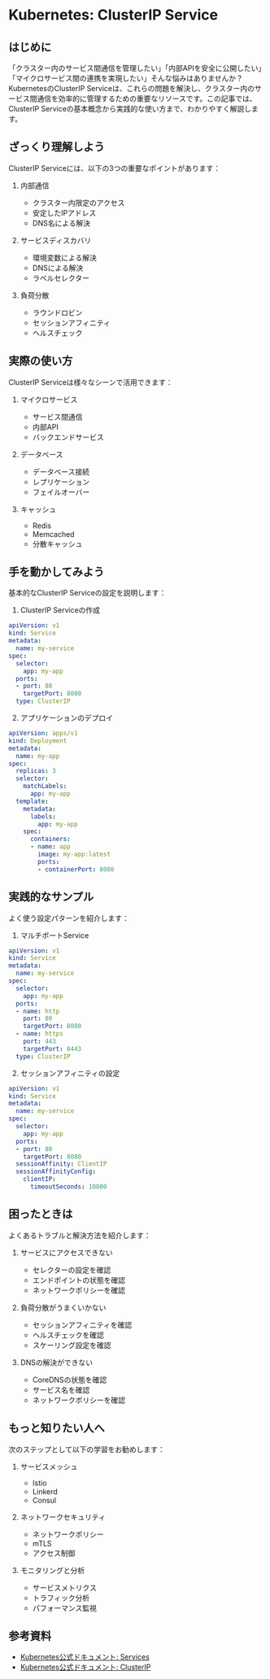 # Kubernetes: ClusterIP Service

## はじめに
「クラスター内のサービス間通信を管理したい」「内部APIを安全に公開したい」「マイクロサービス間の連携を実現したい」そんな悩みはありませんか？KubernetesのClusterIP Serviceは、これらの問題を解決し、クラスター内のサービス間通信を効率的に管理するための重要なリソースです。この記事では、ClusterIP Serviceの基本概念から実践的な使い方まで、わかりやすく解説します。

## ざっくり理解しよう
ClusterIP Serviceには、以下の3つの重要なポイントがあります：

1. 内部通信
   - クラスター内限定のアクセス
   - 安定したIPアドレス
   - DNS名による解決

2. サービスディスカバリ
   - 環境変数による解決
   - DNSによる解決
   - ラベルセレクター

3. 負荷分散
   - ラウンドロビン
   - セッションアフィニティ
   - ヘルスチェック

## 実際の使い方
ClusterIP Serviceは様々なシーンで活用できます：

1. マイクロサービス
   - サービス間通信
   - 内部API
   - バックエンドサービス

2. データベース
   - データベース接続
   - レプリケーション
   - フェイルオーバー

3. キャッシュ
   - Redis
   - Memcached
   - 分散キャッシュ

## 手を動かしてみよう
基本的なClusterIP Serviceの設定を説明します：

1. ClusterIP Serviceの作成
```yaml
apiVersion: v1
kind: Service
metadata:
  name: my-service
spec:
  selector:
    app: my-app
  ports:
  - port: 80
    targetPort: 8080
  type: ClusterIP
```

2. アプリケーションのデプロイ
```yaml
apiVersion: apps/v1
kind: Deployment
metadata:
  name: my-app
spec:
  replicas: 3
  selector:
    matchLabels:
      app: my-app
  template:
    metadata:
      labels:
        app: my-app
    spec:
      containers:
      - name: app
        image: my-app:latest
        ports:
        - containerPort: 8080
```

## 実践的なサンプル
よく使う設定パターンを紹介します：

1. マルチポートService
```yaml
apiVersion: v1
kind: Service
metadata:
  name: my-service
spec:
  selector:
    app: my-app
  ports:
  - name: http
    port: 80
    targetPort: 8080
  - name: https
    port: 443
    targetPort: 8443
  type: ClusterIP
```

2. セッションアフィニティの設定
```yaml
apiVersion: v1
kind: Service
metadata:
  name: my-service
spec:
  selector:
    app: my-app
  ports:
  - port: 80
    targetPort: 8080
  sessionAffinity: ClientIP
  sessionAffinityConfig:
    clientIP:
      timeoutSeconds: 10800
```

## 困ったときは
よくあるトラブルと解決方法を紹介します：

1. サービスにアクセスできない
   - セレクターの設定を確認
   - エンドポイントの状態を確認
   - ネットワークポリシーを確認

2. 負荷分散がうまくいかない
   - セッションアフィニティを確認
   - ヘルスチェックを確認
   - スケーリング設定を確認

3. DNSの解決ができない
   - CoreDNSの状態を確認
   - サービス名を確認
   - ネットワークポリシーを確認

## もっと知りたい人へ
次のステップとして以下の学習をお勧めします：

1. サービスメッシュ
   - Istio
   - Linkerd
   - Consul

2. ネットワークセキュリティ
   - ネットワークポリシー
   - mTLS
   - アクセス制御

3. モニタリングと分析
   - サービスメトリクス
   - トラフィック分析
   - パフォーマンス監視

## 参考資料
- [Kubernetes公式ドキュメント: Services](https://kubernetes.io/docs/concepts/services-networking/service/)
- [Kubernetes公式ドキュメント: ClusterIP](https://kubernetes.io/docs/concepts/services-networking/service/#publishing-services-service-types)
